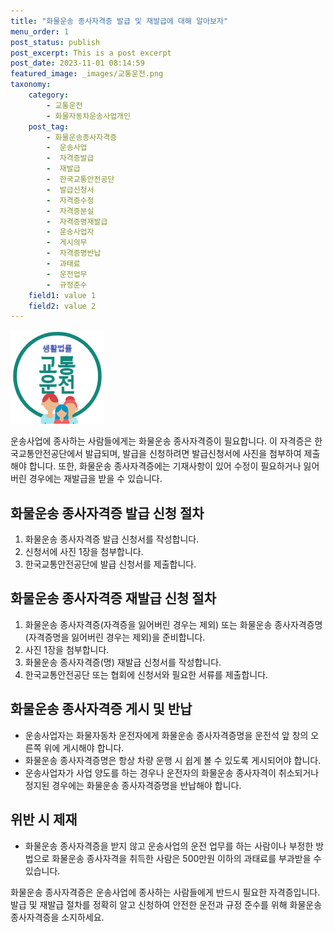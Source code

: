 ```yaml
---
title: "화물운송 종사자격증 발급 및 재발급에 대해 알아보자"
menu_order: 1
post_status: publish
post_excerpt: This is a post excerpt
post_date: 2023-11-01 08:14:59
featured_image: _images/교통운전.png
taxonomy:
    category:
        - 교통운전
        - 화물자동차운송사업개인
    post_tag:
        - 화물운송종사자격증
        -  운송사업
        -  자격증발급
        -  재발급
        -  한국교통안전공단
        -  발급신청서
        -  자격증수정
        -  자격증분실
        -  자격증명재발급
        -  운송사업자
        -  게시의무
        -  자격증명반납
        -  과태료
        -  운전업무
        -  규정준수
    field1: value 1
    field2: value 2
---
```


![교통운전](/_images/교통운전.png)

운송사업에 종사하는 사람들에게는 화물운송 종사자격증이 필요합니다. 이 자격증은 한국교통안전공단에서 발급되며, 발급을 신청하려면 발급신청서에 사진을 첨부하여 제출해야 합니다. 또한, 화물운송 종사자격증에는 기재사항이 있어 수정이 필요하거나 잃어버린 경우에는 재발급을 받을 수 있습니다.

## 화물운송 종사자격증 발급 신청 절차
1. 화물운송 종사자격증 발급 신청서를 작성합니다.
2. 신청서에 사진 1장을 첨부합니다.
3. 한국교통안전공단에 발급 신청서를 제출합니다.

## 화물운송 종사자격증 재발급 신청 절차
1. 화물운송 종사자격증(자격증을 잃어버린 경우는 제외) 또는 화물운송 종사자격증명(자격증명을 잃어버린 경우는 제외)을 준비합니다.
2. 사진 1장을 첨부합니다.
3. 화물운송 종사자격증(명) 재발급 신청서를 작성합니다.
4. 한국교통안전공단 또는 협회에 신청서와 필요한 서류를 제출합니다.

## 화물운송 종사자격증 게시 및 반납
- 운송사업자는 화물자동차 운전자에게 화물운송 종사자격증명을 운전석 앞 창의 오른쪽 위에 게시해야 합니다.
- 화물운송 종사자격증명은 항상 차량 운행 시 쉽게 볼 수 있도록 게시되어야 합니다.
- 운송사업자가 사업 양도를 하는 경우나 운전자의 화물운송 종사자격이 취소되거나 정지된 경우에는 화물운송 종사자격증명을 반납해야 합니다.

## 위반 시 제재
- 화물운송 종사자격증을 받지 않고 운송사업의 운전 업무를 하는 사람이나 부정한 방법으로 화물운송 종사자격을 취득한 사람은 500만원 이하의 과태료를 부과받을 수 있습니다.

화물운송 종사자격증은 운송사업에 종사하는 사람들에게 반드시 필요한 자격증입니다. 발급 및 재발급 절차를 정확히 알고 신청하여 안전한 운전과 규정 준수를 위해 화물운송 종사자격증을 소지하세요.

